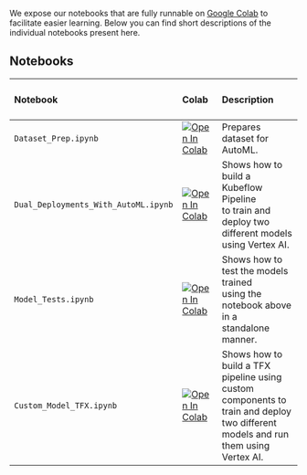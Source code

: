 We expose our notebooks that are fully runnable on [Google Colab](https://colab.research.google.com/) to facilitate easier learning. Below
you can find short descriptions of the individual notebooks present here.

## Notebooks

| <h4>Notebook</h4> | <h4>Colab</h4>     | <h4>Description</h4>                       |
| :-------- | :------- | :-------------------------------- |
| `Dataset_Prep.ipynb` | <a href="https://colab.research.google.com/github/sayakpaul/Dual-Deployments-on-Vertex-AI/blob/main/notebooks/Dataset_Prep.ipynb"><img src="https://colab.research.google.com/assets/colab-badge.svg" alt="Open In Colab"/></a> | Prepares dataset for AutoML. |
| `Dual_Deployments_With_AutoML.ipynb` | <a href="https://colab.research.google.com/github/sayakpaul/Dual-Deployments-on-Vertex-AI/blob/main/notebooks/Dual_Deployments_With_AutoML.ipynb"><img src="https://colab.research.google.com/assets/colab-badge.svg" alt="Open In Colab"/></a> | Shows how to build a Kubeflow Pipeline <br> to train and deploy two different models <br> using Vertex AI. |
| `Model_Tests.ipynb` | <a href="https://colab.research.google.com/github/sayakpaul/Dual-Deployments-on-Vertex-AI/blob/main/notebooks/Model_Tests.ipynb"><img src="https://colab.research.google.com/assets/colab-badge.svg" alt="Open In Colab"/></a> | Shows how to test the models trained <br> using the notebook above in a <br> standalone manner. |
| `Custom_Model_TFX.ipynb` | <a href="https://colab.research.google.com/github/sayakpaul/Dual-Deployments-on-Vertex-AI/blob/main/notebooks/Custom_Model_TFX.ipynb"><img src="https://colab.research.google.com/assets/colab-badge.svg" alt="Open In Colab"/></a> | Shows how to build a TFX pipeline using <br> custom components to train and deploy <br> two different models and run them using Vertex AI. |
